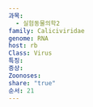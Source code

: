 ```yaml
---
과목:
  - 실험동물의학2
family: Caliciviridae
genome: RNA
host: rb
Class: Virus
특징: 
증상: 
Zoonoses: 
share: "true"
순서: 21
---
```

